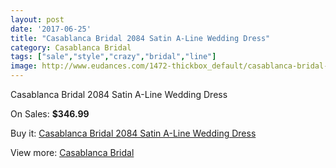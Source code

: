 ```yaml
---
layout: post
date: '2017-06-25'
title: "Casablanca Bridal 2084 Satin A-Line Wedding Dress"
category: Casablanca Bridal
tags: ["sale","style","crazy","bridal","line"]
image: http://www.eudances.com/1472-thickbox_default/casablanca-bridal-2084-satin-a-line-wedding-dress.jpg
---
```

Casablanca Bridal 2084 Satin A-Line Wedding Dress

On Sales: **$346.99**
<a href="https://www.eudances.com/en/casablanca-bridal/517-casablanca-bridal-2084-satin-a-line-wedding-dress.html"><amp-img layout="responsive" width="600" height="600" src="//www.eudances.com/1472-thickbox_default/casablanca-bridal-2084-satin-a-line-wedding-dress.jpg" alt="Casablanca Bridal 2084 Satin A-Line Wedding Dress 0" /></a>
<a href="https://www.eudances.com/en/casablanca-bridal/517-casablanca-bridal-2084-satin-a-line-wedding-dress.html"><amp-img layout="responsive" width="600" height="600" src="//www.eudances.com/1474-thickbox_default/casablanca-bridal-2084-satin-a-line-wedding-dress.jpg" alt="Casablanca Bridal 2084 Satin A-Line Wedding Dress 1" /></a>
<a href="https://www.eudances.com/en/casablanca-bridal/517-casablanca-bridal-2084-satin-a-line-wedding-dress.html"><amp-img layout="responsive" width="600" height="600" src="//www.eudances.com/1473-thickbox_default/casablanca-bridal-2084-satin-a-line-wedding-dress.jpg" alt="Casablanca Bridal 2084 Satin A-Line Wedding Dress 2" /></a>

Buy it: [Casablanca Bridal 2084 Satin A-Line Wedding Dress](https://www.eudances.com/en/casablanca-bridal/517-casablanca-bridal-2084-satin-a-line-wedding-dress.html "Casablanca Bridal 2084 Satin A-Line Wedding Dress")

View more: [Casablanca Bridal](https://www.eudances.com/en/4-casablanca-bridal "Casablanca Bridal")